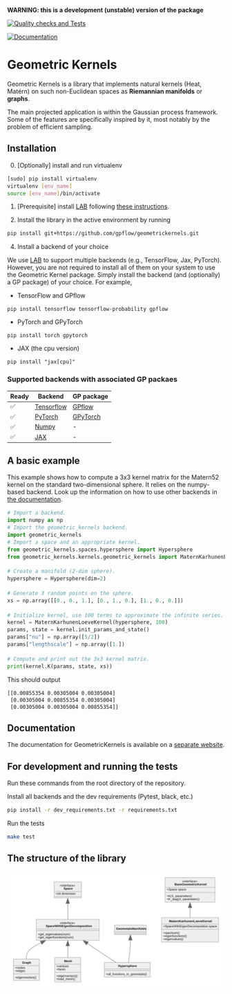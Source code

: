 **WARNING: this is a development (unstable) version of the package**

[![Quality checks and Tests](https://github.com/GPflow/GeometricKernels/actions/workflows/quality-checks.yaml/badge.svg)](https://github.com/GPflow/GeometricKernels/actions/workflows/quality-checks.yaml)

[![Documentation](https://github.com/GPflow/GeometricKernels/actions/workflows/docs.yaml/badge.svg)](https://github.com/GPflow/GeometricKernels/actions/workflows/docs.yaml)



# Geometric Kernels

Geometric Kernels is a library that implements natural kernels (Heat, Matérn) on such non-Euclidean spaces as **Riemannian manifolds** or **graphs**.

The main projected application is within the Gaussian process framework.
Some of the features are specifically inspired by it, most notably by the problem of efficient sampling.


##  Installation

0. [Optionally] install and run virtualenv
```bash
[sudo] pip install virtualenv
virtualenv [env_name]
source [env_name]/bin/activate
```

1. [Prerequisite] install [LAB](https://github.com/wesselb/lab) following [these instructions](https://gist.github.com/wesselb/4b44bf87f3789425f96e26c4308d0adc).

2. Install the library in the active environment by running
```bash
pip install git+https://github.com/gpflow/geometrickernels.git
```

4. Install a backend of your choice

We use [LAB](https://github.com/wesselb/lab) to support multiple backends (e.g., TensorFlow, Jax, PyTorch). However, you are not required to install all of them on your system to use the Geometric Kernel package. Simply install the backend (and (optionally) a GP package) of your choice. For example,

- TensorFlow and GPflow
```
pip install tensorflow tensorflow-probability gpflow
```

- PyTorch and GPyTorch
```
pip install torch gpytorch
```

- JAX (the cpu version)
```
pip install "jax[cpu]"
```

### Supported backends with associated GP packaes

Ready|Backend                                      | GP package
-----|---------------------------------------------|------------------------------------------
✅   |[Tensorflow](https://www.tensorflow.org/)    |[GPflow](https://github.com/GPflow/GPflow)
✅   |[PyTorch](https://github.com/pytorch/pytorch)|[GPyTorch](https://gpytorch.ai/)
✅   |[Numpy](https://numpy.org/)                  | -
✅   |[JAX](https://github.com/google/jax)         | -
 
## A basic example

This example shows how to compute a 3x3 kernel matrix for the Matern52 kernel on the standard two-dimensional sphere. It relies on the numpy-based backend. Look up the information on how to use other backends in [the documentation](TODO).

```python
# Import a backend.
import numpy as np
# Import the geometric_kernels backend.
import geometric_kernels
# Import a space and an appropriate kernel.
from geometric_kernels.spaces.hypersphere import Hypersphere
from geometric_kernels.kernels.geometric_kernels import MaternKarhunenLoeveKernel

# Create a manifold (2-dim sphere).
hypersphere = Hypersphere(dim=2)

# Generate 3 random points on the sphere.
xs = np.array([[0., 0., 1.], [0., 1., 0.], [1., 0., 0.]])

# Initialize kernel, use 100 terms to approximate the infinite series.
kernel = MaternKarhunenLoeveKernel(hypersphere, 100)
params, state = kernel.init_params_and_state()
params["nu"] = np.array([5/2])
params["lengthscale"] = np.array([1.])

# Compute and print out the 3x3 kernel matrix.
print(kernel.K(params, state, xs))
```

This should output
```
[[0.00855354 0.00305004 0.00305004]
 [0.00305004 0.00855354 0.00305004]
 [0.00305004 0.00305004 0.00855354]]
```

## Documentation

The documentation for GeometricKernels is available on a [separate website](TODO).

## For development and running the tests

Run these commands from the root directory of the repository. 

Install all backends and the dev requirements (Pytest, black, etc.)
```bash
pip install -r dev_requirements.txt -r requirements.txt
```

Run the tests
```bash
make test
```

## The structure of the library
<img alt="class diagram" src="docs/class_diagram.svg">
